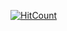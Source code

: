 [![HitCount](http://hits.dwyl.io/JasonWatts/haikubot.svg)](http://hits.dwyl.io/JasonWatts/haikubot)
